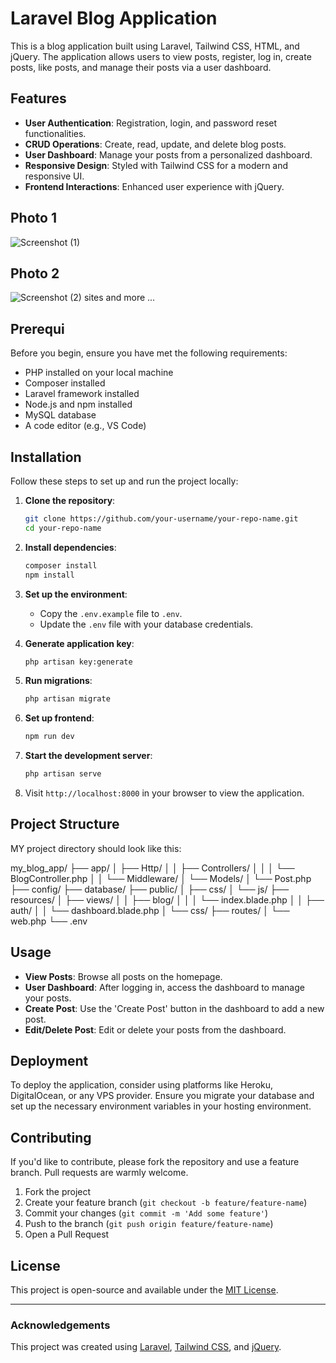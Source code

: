 # Laravel Blog Application

This is a blog application built using Laravel, Tailwind CSS, HTML, and jQuery. The application allows users to view posts, register, log in, create posts, like posts, and manage their posts via a user dashboard.

## Features

- **User Authentication**: Registration, login, and password reset functionalities.
- **CRUD Operations**: Create, read, update, and delete blog posts.
- **User Dashboard**: Manage your posts from a personalized dashboard.
- **Responsive Design**: Styled with Tailwind CSS for a modern and responsive UI.
- **Frontend Interactions**: Enhanced user experience with jQuery.


## Photo 1
![Screenshot (1)](https://github.com/user-attachments/assets/b898dd1b-8bd2-44ad-ad1f-340b935390b2)

## Photo 2
![Screenshot (2)](https://github.com/user-attachments/assets/be355c05-15b9-4471-afe2-18d4c82928dd)
sites
 and more ...

## Prerequi 
Before you begin, ensure you have met the following requirements:

- PHP installed on your local machine
- Composer installed
- Laravel framework installed
- Node.js and npm installed
- MySQL database
- A code editor (e.g., VS Code)

## Installation

Follow these steps to set up and run the project locally:

1. **Clone the repository**:
    ```bash
    git clone https://github.com/your-username/your-repo-name.git
    cd your-repo-name
    ```

2. **Install dependencies**:
    ```bash
    composer install
    npm install
    ```

3. **Set up the environment**:
    - Copy the `.env.example` file to `.env`.
    - Update the `.env` file with your database credentials.

4. **Generate application key**:
    ```bash
    php artisan key:generate
    ```

5. **Run migrations**:
    ```bash
    php artisan migrate
    ```

6. **Set up frontend**:
    ```bash
    npm run dev
    ```

7. **Start the development server**:
    ```bash
    php artisan serve
    ```

8. Visit `http://localhost:8000` in your browser to view the application.

## Project Structure

MY project directory should look like this:

my_blog_app/
├── app/
│ ├── Http/
│ │ ├── Controllers/
│ │ │ └── BlogController.php
│ │ └── Middleware/
│ └── Models/
│ └── Post.php
├── config/
├── database/
├── public/
│ ├── css/
│ └── js/
├── resources/
│ ├── views/
│ │ ├── blog/
│ │ │ └── index.blade.php
│ │ ├── auth/
│ │ └── dashboard.blade.php
│ └── css/
├── routes/
│ └── web.php
└── .env

## Usage

- **View Posts**: Browse all posts on the homepage.
- **User Dashboard**: After logging in, access the dashboard to manage your posts.
- **Create Post**: Use the 'Create Post' button in the dashboard to add a new post.
- **Edit/Delete Post**: Edit or delete your posts from the dashboard.

## Deployment

To deploy the application, consider using platforms like Heroku, DigitalOcean, or any VPS provider. Ensure you migrate your database and set up the necessary environment variables in your hosting environment.

## Contributing

If you'd like to contribute, please fork the repository and use a feature branch. Pull requests are warmly welcome.

1. Fork the project
2. Create your feature branch (`git checkout -b feature/feature-name`)
3. Commit your changes (`git commit -m 'Add some feature'`)
4. Push to the branch (`git push origin feature/feature-name`)
5. Open a Pull Request

## License

This project is open-source and available under the [MIT License](LICENSE).

---

### Acknowledgements

This project was created using [Laravel](https://laravel.com/), [Tailwind CSS](https://tailwindcss.com/), and [jQuery](https://jquery.com/).
